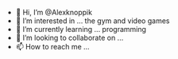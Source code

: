 - 👋 Hi, I’m @Alexknoppik
- 👀 I’m interested in ... the gym and video games
- 🌱 I’m currently learning ... programming 
- 💞️ I’m looking to collaborate on ...
- 📫 How to reach me ...

<!---
Alexknoppik/Alexknoppik is a ✨ special ✨ repository because its `README.md` (this file) appears on your GitHub profile.
You can click the Preview link to take a look at your changes.
--->
